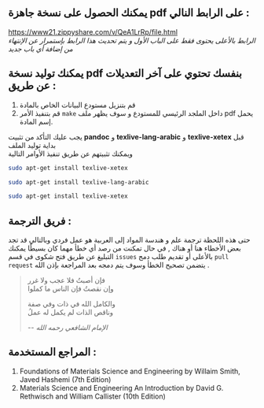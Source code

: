 ## يمكنك الحصول على نسخة جاهزة pdf على الرابط النالي :
<https://www21.zippyshare.com/v/QeA1LrRp/file.html>  
*الرابط بالأعلى يحتوى فقط على الباب الأول و يتم تحديث هذا الرابط بإستمرار عن الإنتهاء من إضافة أي باب جديد*  

## يمكنك توليد نسخة pdf بنفسك تحتوي على آخر التعديلات عن طريق :

1. قم بتنزيل مستودع البيانات الخاص بالمادة  
2. قم بتنفيذ الأمر `make` داخل الملجد الرئيسي للمستودع و سوف يظهر ملف pdf يحمل إسم المادة.  

يجب عليك التأكد من تثبيت **pandoc** و **texlive-lang-arabic** و **texlive-xetex** قبل بداية توليد الملف  
ويمكنك تثبيتهم عن طريق تنفيذ الأوامر التالية 

~~~sh
sudo apt-get install texlive-xetex

sudo apt-get install texlive-lang-arabic

sudo apt-get install texlive-xetex
~~~

## فريق الترجمة :

حتى هذه اللحظة ترجمة علم و هندسة المواد إلى العربية هو عمل فردي وبالتالي قد تجد بعض الأخطاء هنا أو هناك , في حال تمكنت من رصد أي خطأ مهما كان بسيطًا يمكنك التبليغ عن طريق فتح شكوى في قسم `issues` بالأعلى أو تقديم طلب دمج `pull request` يتضمن تصحيح الخطأ وسوف يتم دمجه بعد المراجعة بإذن الله .


> فإن أصبتُ فلا عجب ولا غرر  
> وإن نقصتُ فإن الناس ما كملوا  
> 
> والكامل الله في ذات وفي صفة  
> وناقص الذات لم يكمل له عملُ  
> 
> -- <cite>الإمام الشافعي رحمه الله</cite> 

## المراجع المستخدمة :  


1. Foundations of Materials Science and Engineering by Willaim Smith, Javed Hashemi (7th Edition)
2. Materials Science and Engineering An Introduction by David G. Rethwisch and William Callister (10th Edition)



